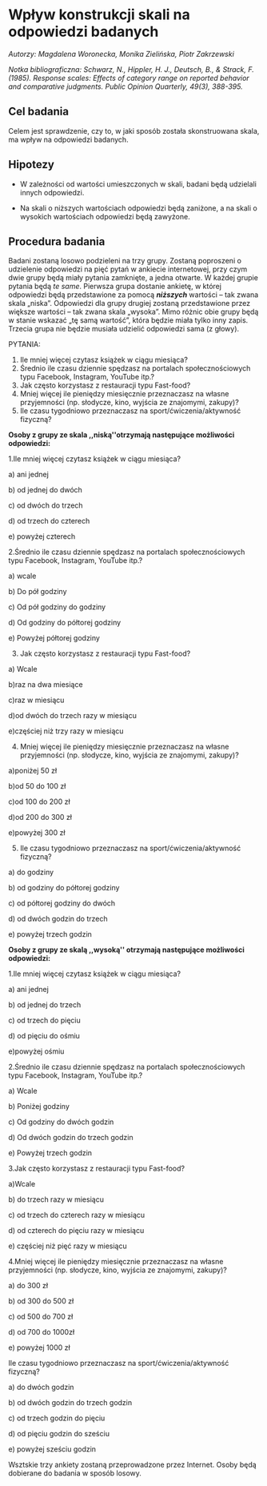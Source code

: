 # Wpływ konstrukcji skali na odpowiedzi badanych

*Autorzy: Magdalena Woronecka, Monika Zielińska, Piotr Zakrzewski*

*Notka bibliograficzna: Schwarz, N., Hippler, H. J., Deutsch, B., & Strack, F. (1985). Response scales: Effects of category range on reported behavior and comparative judgments. Public Opinion Quarterly, 49(3), 388-395.*

## Cel badania
 Celem jest sprawdzenie, czy to, w jaki sposób została skonstruowana skala, ma wpływ na odpowiedzi badanych.

## Hipotezy

 - W zależności od wartości umieszczonych w skali, badani będą udzielali innych odpowiedzi.

 - Na skali o niższych wartościach odpowiedzi będą zaniżone, a na skali o wysokich wartościach odpowiedzi będą zawyżone.


 ## Procedura badania

 Badani zostaną losowo podzieleni na trzy grupy.
 Zostaną poproszeni o udzielenie odpowiedzi na pięć pytań w ankiecie internetowej, przy czym dwie grupy będą miały pytania zamknięte, a jedna otwarte.
 W każdej grupie pytania będą *te same*.
Pierwsza grupa dostanie ankietę, w której odpowiedzi będą przedstawione za pomocą ***niższych*** wartości – tak zwana skala „niska”.
Odpowiedzi dla grupy drugiej zostaną przedstawione przez większe wartości – tak zwana skala „wysoka”.
Mimo różnic obie grupy będą w stanie wskazać „tę samą wartość”, która będzie miała tylko inny zapis.
Trzecia grupa nie będzie musiała udzielić odpowiedzi sama (z głowy).

PYTANIA:
1. Ile mniej więcej czytasz książek w ciągu miesiąca?
2. Średnio ile czasu dziennie spędzasz na portalach społecznościowych typu Facebook, Instagram, YouTube itp.?
3. Jak często korzystasz z restauracji typu Fast-food?
4. Mniej więcej ile pieniędzy miesięcznie przeznaczasz na własne przyjemności (np. słodycze, kino, wyjścia ze znajomymi, zakupy)?
5. Ile czasu tygodniowo przeznaczasz na sport/ćwiczenia/aktywność fizyczną?

**Osoby z grupy ze skala ,,niską''otrzymają następujące możliwości
 odpowiedzi:**

1.Ile mniej więcej czytasz książek w ciągu miesiąca?

a) ani jednej

b) od jednej do dwóch

c) od dwóch do trzech

d) od trzech do czterech

e) powyżej czterech

2.Średnio ile czasu dziennie spędzasz na portalach społecznościowych typu Facebook, Instagram, YouTube itp.?

a) wcale

b) Do pół godziny

c) Od pół godziny do godziny

d) Od godziny do półtorej godziny

e) Powyżej półtorej godziny

3. Jak często korzystasz z restauracji typu Fast-food?

a) Wcale

b)raz na dwa miesiące

c)raz w miesiącu

d)od dwóch do trzech razy w miesiącu

e)częściej niż trzy razy w miesiącu

4. Mniej więcej ile pieniędzy miesięcznie przeznaczasz na własne przyjemności (np. słodycze, kino, wyjścia ze znajomymi, zakupy)?

a)poniżej 50 zł

b)od 50 do 100 zł

c)od 100 do 200 zł

d)od 200 do 300 zł

e)powyżej 300 zł

5. Ile czasu tygodniowo przeznaczasz na sport/ćwiczenia/aktywność fizyczną?

a) do godziny

b) od godziny do półtorej godziny

c) od półtorej godziny do dwóch

d) od dwóch godzin do trzech

e) powyżej trzech godzin

**Osoby z grupy ze skalą ,,wysoką'' otrzymają następujące możliwości odpowiedzi:**

1.Ile mniej więcej czytasz książek w ciągu miesiąca?

a) ani jednej

b) od jednej do trzech

c) od trzech do pięciu

d) od pięciu do ośmiu

e)powyżej ośmiu

2.Średnio ile czasu dziennie spędzasz na portalach społecznościowych typu Facebook, Instagram, YouTube itp.?

a) Wcale

b) Poniżej godziny

c) Od godziny do dwóch godzin

d) Od dwóch godzin do trzech godzin

e) Powyżej trzech godzin

3.Jak często korzystasz z restauracji typu Fast-food?

a)Wcale

b) do trzech razy w miesiącu

c) od trzech do czterech razy w miesiącu

d) od czterech do pięciu razy w miesiącu

e) częściej niż pięć razy w miesiącu

4.Mniej więcej ile pieniędzy miesięcznie przeznaczasz na własne przyjemności (np. słodycze, kino, wyjścia ze znajomymi, zakupy)?

a) do 300 zł

b) od 300 do 500 zł

c) od 500 do 700 zł

d) od 700 do 1000zł

e) powyżej 1000 zł

Ile czasu tygodniowo przeznaczasz na sport/ćwiczenia/aktywność fizyczną?

a) do dwóch godzin

b) od dwóch godzin do trzech godzin

c) od trzech godzin do pięciu

d) od pięciu godzin do sześciu

e) powyżej sześciu godzin

Wsztskie trzy ankiety zostaną przeprowadzone przez Internet. Osoby będą dobierane do badania w sposób losowy.
